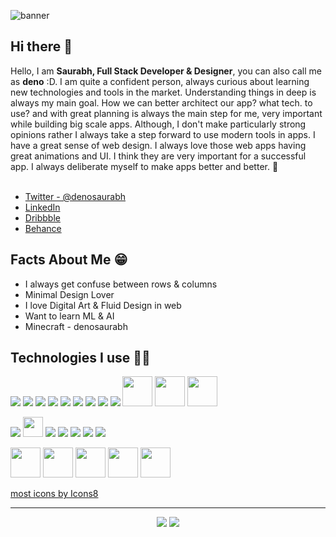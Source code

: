 ![banner](https://media.graphcms.com/CDL2UE0GSD2GBczqjHxb)

## Hi there 👋

Hello, I am **Saurabh, Full Stack Developer & Designer**, you can also call me as **deno** :D. I am quite a confident person, always curious about learning new technologies and tools in the market. Understanding things in deep is always my main goal. How we can better architect our app? what tech. to use? and with great planning is always the main step for me, very important while building big scale apps. Although, I don't make particularly strong opinions rather I always take a step forward to use modern tools in apps. I have a great sense of web design. I always love those web apps having great animations and UI. I think they are very important for a successful app. I always deliberate myself to make apps better and better. 🙂
<br /><br />

* [Twitter - @denosaurabh](https://twitter.com/denosaurabh)
* [LinkedIn](https://linkedin.com/in/denosaurabh)
* [Dribbble](https://dribbble.com/denosaurabh)
* [Behance](https://www.behance.net/denosaurabh)

## Facts About Me 😁

* I always get confuse between rows & columns
* Minimal Design Lover
* I love Digital Art & Fluid Design in web
* Want to learn ML & AI
* Minecraft - denosaurabh

## Technologies I use 👨‍💻

<p>
<img src="https://img.icons8.com/color/48/000000/html-5.png"/>
<img src="https://img.icons8.com/color/48/000000/css3.png"/>
<img src="https://img.icons8.com/color/48/000000/javascript.png"/>
<img src="https://img.icons8.com/color/48/000000/typescript.png"/>
<img src="https://img.icons8.com/ultraviolet/48/000000/react.png"/>
<img src="https://img.icons8.com/color/48/000000/redux.png"/>
<img src="https://img.icons8.com/color/48/000000/google-firebase-console.png"/>
<img src="https://img.icons8.com/color/48/000000/graphql.png"/>
<img src="https://img.icons8.com/color/48/000000/vue-js.png"/>
<img src="https://media.graphcms.com/M6x8DEWlSpW9fQENLco3" width="48px" height="auto" />
<img src="https://media.graphcms.com/rjPD2ekNT0yiGP0A53Xc" width="48px" height="auto" />
  <img src="https://media.graphcms.com/Pf1GBij8TMylhWW9mkmc" width="48px" height="auto" />
  
<p/>
 
 <p>
  <img src="https://img.icons8.com/color/48/000000/nodejs.png"/>
  <img src="https://media.graphcms.com/bWtchzBESLa3CB1h2cQv" width="32px" height="auto" />
  <img src="https://img.icons8.com/color/48/000000/stripe.png"/>
  <img src="https://img.icons8.com/bubbles/50/000000/sendgrid.png"/>
  <img src="https://img.icons8.com/color/48/000000/google-cloud-platform.png"/>
  <img src="https://img.icons8.com/color/48/000000/docker.png"/>
  <img src="https://img.icons8.com/color/48/000000/npm.png"/>
 <p/>
 
  <p>
 <img src="https://media.graphcms.com/n8T2D6qlT1yt55GcejYA" width="48px" height="auto" />
<img src="https://media.graphcms.com/IcEYWifSleaf7GFZI17f" width="48px" height="auto" />
  <img src="https://media.graphcms.com/UjmNzQMhRz2S1QOyS4cp" width="48px" height="auto" />
  <img src="https://media.graphcms.com/rR5kUlXITdrowyz8qYfv" width="48px" height="auto" />
  <img src="https://media.graphcms.com/V0BLHjjnR4mE9ymMMt7h" width="48px" height="auto" />
 <p/>
 
 <p><a href="https://icons8.com">most icons by Icons8</a><p/>
  
---

<p align="center">
  <img src ="https://github-readme-stats.vercel.app/api?username=denosaurabh&show_icons=true&count_private=true&theme=default&hide_border=true&hide=issues,contribs&include_all_commits=true">
  <img src ="https://github-readme-stats.vercel.app/api/top-langs/?username=denosaurabh&layout=compact&hide_border=true&langs_count=10&hide=jupyter%20notebook,tex,Objective-C,Kotlin,Swift">
</p>
